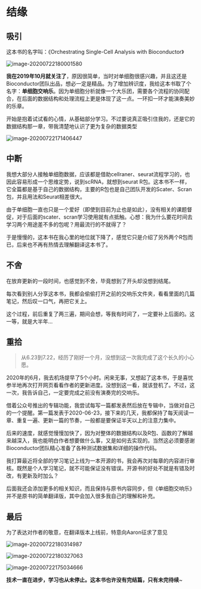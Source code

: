# 结缘

## 吸引

这本书的名字叫：《Orchestrating Single-Cell Analysis with Bioconductor》

![image-20200722180001580](https://jieandze1314-1255603621.cos.ap-guangzhou.myqcloud.com/blog/2020-07-22-100001.png)

**我在2019年10月就关注了**，原因很简单，当时对单细胞很感兴趣，并且这还是Bioconductor团队出品，想必一定是精品。为了增加辨识度，我给这本书取了个名字：**单细胞交响乐**。因为单细胞分析就像一个大乐团，需要各个流程的协同配合，在后面的数据结构和处理流程上更是体现了这一点。一环扣一环才能演奏美妙的乐章。

开始是抱着试试看的心情，从基础部分学习。不过要说真正吸引住我的，还是它的数据结构那一章，带我清楚地认识了更为复杂的数据类型

![image-20200722171406447](https://jieandze1314-1255603621.cos.ap-guangzhou.myqcloud.com/blog/2020-07-22-091407.png)

## 中断

我想大部分人接触单细胞数据，应该都是借助cellraner、seurat流程学习的，也因此容易形成一个思维定势，说到scRNA，就想到seurat R包。这本书不一样，它全篇都是基于自己的数据结构，主要的R包也是自己团队开发的Scater、Scran包，并且用法和Seurat相差很大。

由于单细胞一直也只是一个爱好（即使到目前为止也是如此），没有相关的课题督促，对于后面的scater、scran学习使用就有点抵触。心想：我为什么要花时间去学习两个用途差不多的包呢？用最流行的不就得了？

于是慢慢的，这本书在我心里的地位就下降了，感觉它只是介绍了另外两个R包而已，后来也不再有热情去理解翻译这本书了。

## 不舍

在放弃更新的一段时间，也感觉到不舍，毕竟想到了开头却没想到结尾。

每次看到别人分享这本书，我都会偷偷打开之前的交响乐文件夹，看看里面的几篇笔记，然后叹一口气，再把它关上。

这个过程，前后重复了两三遍，期间会想，等我有时间了，一定要补上后面的。这一等，就是大半年...

## 重拾

> 从6.23到7.22，经历了刚好一个月，没想到这一次我完成了这个长久的小心愿。

2020年的6月，我去机场提早了5个小时。闲来无事，又想起了这本书，于是喜忧参半地再次打开网页看看作者的更新进度。没想到这一看，就该登机了。不过，这一次，我告诉自己，一定要完成之前没有演奏完的交响乐。

借着公众号推出的专辑功能，我尝试每写一篇都发表然后放在专辑中，当做对自己的一个提醒。第一篇发表于2020-06-23，接下来的几天，我都保持了每天阅读一章、重复一遍、更新一篇的节奏，一般都是要保证半天以上的注意力集中。

后来的速度，就感觉慢慢加快了，因为对整体的数据结构以及R包、函数的了解越来越深入，我也能明白作者想要做什么事，又是如何去实现的。当然这必须要感谢Bioconductor团队精心准备了各种测试数据集和详细的操作代码。

我打算最近将全部的学习笔记上线为一本开源的书，我会再次对每章的内容进行审核。既然是个人学习笔记，就不可能保证没有错误。开源书的好处不就是有错及时改，有更新及时加么？

后面我还会添加更多的相关知识，而且保持与原书内容同步，但《单细胞交响乐》并不是原书的简单翻译版，其中会加入很多我自己的理解和补充。

## 最后

为了表达对作者的敬意，在翻译版本上线前，特意向Aaron征求了意见

![image-20200722180314987](https://jieandze1314-1255603621.cos.ap-guangzhou.myqcloud.com/blog/2020-07-22-100315.png)

![image-20200722180327063](https://jieandze1314-1255603621.cos.ap-guangzhou.myqcloud.com/blog/2020-07-22-100327.png)

![image-20200722175034666](https://jieandze1314-1255603621.cos.ap-guangzhou.myqcloud.com/blog/2020-07-22-095034.png)

**技术一直在进步，学习也从未停止。这本书也许没有完结篇，只有未完待续**~

